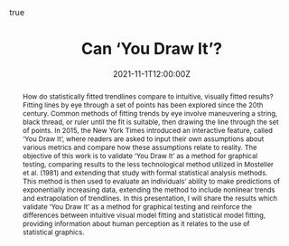 ---
abstract: "How do statistically fitted trendlines compare to intuitive, visually fitted results? Fitting lines by eye through a set of points has been explored since the 20th century. Common methods of fitting trends by eye involve maneuvering a string, black thread, or ruler until the fit is suitable, then drawing the line through the set of points. In 2015, the New York Times introduced an interactive feature, called ‘You Draw It’, where readers are asked to input their own assumptions about various metrics and compare how these assumptions relate to reality. The objective of this work is to validate ‘You Draw It’ as a method for graphical testing, comparing results to the less technological method utilized in Mosteller et al. (1981) and extending that study with formal statistical analysis methods. This method is then used to evaluate an individuals’ ability to make predictions of exponentially increasing data, extending the method to include nonlinear trends and extrapolation of trendlines. In this presentation, I will share the results which validate ‘You Draw It’ as a method for graphical testing and reinforce the differences between intuitive visual model fitting and statistical model fitting, providing information about human perception as it relates to the use of statistical graphics."

address:
  city: 
  country: 
  postcode: 
  region: 
  street: 
all_day: false
authors: [Emily A. Robinson]
date: "2021-11-1T12:00:00Z"
date_end:
event:
event_url: 
featured: true
image:
  caption: ''
  focal_point: Right
links:
# - icon: twitter
#   icon_pack: fab
#   name: Follow
#   url: 
location: 
math: true
projects:
- internal-project
publishDate: "2021-11-01T12:00:00Z"
# slides: example
summary: "How do statistically fitted trendlines compare to intuitive, visually fitted results?"
tags: 
  - Graphics
  - Perception
  - Logarithmic
  - Visual Inference
  - You Draw It
title: "Can ‘You Draw It’?"
url_code: ""
url_pdf: ""
url_slides: "https://earobinson95.github.io/presentations/Job-Talks/2021-assistant-professor/index.html#p1"
url_video: ""
---